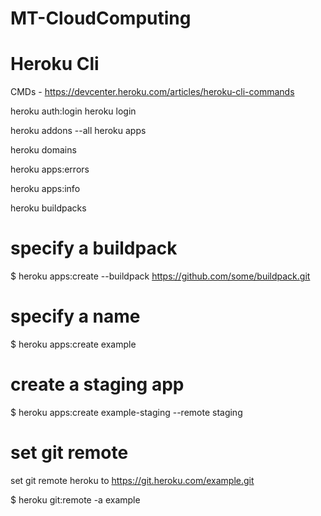 # MT-CloudComputing

# Heroku Cli

CMDs - https://devcenter.heroku.com/articles/heroku-cli-commands

heroku auth:login
heroku login


heroku addons --all
heroku apps

heroku domains

heroku apps:errors

heroku apps:info 

heroku buildpacks

# specify a buildpack
  $ heroku apps:create --buildpack https://github.com/some/buildpack.git

  # specify a name
  $ heroku apps:create example

  # create a staging app
  $ heroku apps:create example-staging --remote staging
  
# set git remote
set git remote heroku to https://git.heroku.com/example.git

$ heroku git:remote -a example
